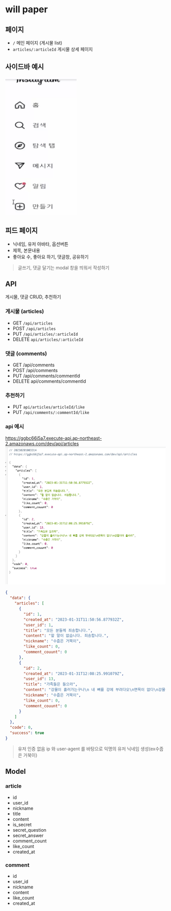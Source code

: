 # will paper

## 페이지
- `/` 메인 페이지 (게시물 list)
- `articles/:articleId` 게시물 상세 페이지

## 사이드바 예시
![](readMeImages/2023-02-01-00-23-19.png)


## 피드 페이지
- 닉네임, 유저 아바타, 옵션버튼
- 제목, 본문내용
- 좋아요 수, 좋아요 하기, 댓글창, 공유하기

> 글쓰기, 댓글 달기는 modal 창을 띄워서 작성하기

## API
게시물, 댓글 CRUD, 추천하기
### 게시물 (articles)
- GET `/api/articles`
- POST `/api/articles`
- PUT `/api/articles/:articleId`
- DELETE `api/articles/:articleId`
### 댓글 (comments)
- GET /api/comments
- POST /api/comments
- PUT /api/comments/commentId
- DELETE api/comments/commentId

### 추천하기
- PUT `api/articles/articleId/like`
- PUT `/api/comments/:commentId/like`
### api 예시
https://ggbc66j5a7.execute-api.ap-northeast-2.amazonaws.com/dev/api/articles
![](readMeImages/2023-02-01-00-33-24.png)

```json
{
  "data": {
    "articles": [
      {
        "id": 1,
        "created_at": "2023-01-31T11:50:56.877932Z",
        "user_id": 1,
        "title": "모든 분들께 죄송합니다.",
        "content": "할 말이 없습니다. 죄송합니다.",
        "nickname": "수줍은 거북이",
        "like_count": 0,
        "comment_couunt": 0
      },
      {
        "id": 2,
        "created_at": "2023-01-31T12:08:25.991079Z",
        "user_id": 13,
        "title": "가족들은 들으라",
        "content": "강물이 흘러가는구나\n 내 뼈를 강에 부려다오\n면목이 없다\n강물이여 흘러라",
        "nickname": "수줍은 거북이",
        "like_count": 0,
        "comment_couunt": 0
      }
    ]
  },
  "code": 0,
  "success": true
}
```
> 유저 인증 없음
> ip 와 user-agent 를 바탕으로 익명의 유저 닉네임 생성(ex수줍은 거북이)

## Model

### article
- id
- user_id
- nickname
- title
- content
- is_secret
- secret_question
- secret_answer
- comment_count
- like_count
- created_at

### comment 
- id
- user_id
- nickname
- content
- like_count
- created_at